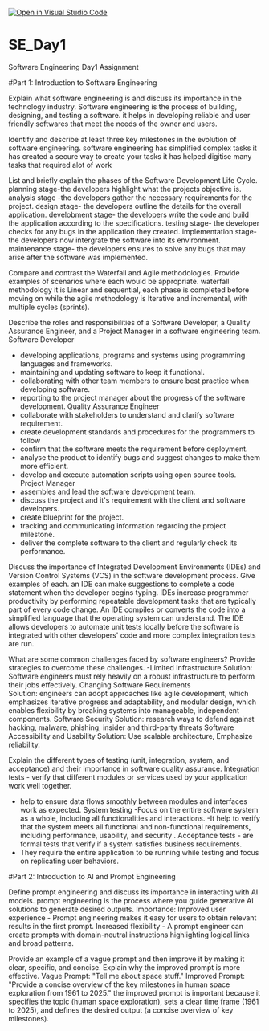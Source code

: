 [![Open in Visual Studio Code](https://classroom.github.com/assets/open-in-vscode-2e0aaae1b6195c2367325f4f02e2d04e9abb55f0b24a779b69b11b9e10269abc.svg)](https://classroom.github.com/online_ide?assignment_repo_id=18458632&assignment_repo_type=AssignmentRepo)
# SE_Day1
Software Engineering Day1 Assignment

#Part 1: Introduction to Software Engineering

Explain what software engineering is and discuss its importance in the technology industry.
Software engineering is the process of building, designing, and testing a software.
it helps in developing reliable and user friendly softwares that meet the needs of the owner and users.


Identify and describe at least three key milestones in the evolution of software engineering.
software engineering has simplified complex tasks
it has created a secure way to create your tasks
it has helped digitise many tasks that required alot of work 


List and briefly explain the phases of the Software Development Life Cycle.
planning stage-the developers highlight what the projects objective is.
analysis stage -the developers gather the necessary requirements for the project.
design stage- the developers outline the details for the overall application.
develobment stage- the developers write the code and build the application according to the specifications.
testing stage- the developer checks for any bugs in the application they created.
implementation stage- the developers now intergrate the software into its environment.
maintenance stage- the developers ensures to solve any bugs that may arise after the software was implemented.


Compare and contrast the Waterfall and Agile methodologies. Provide examples of scenarios where each would be appropriate.
waterfall methodology it is Linear and sequential, each phase is completed before moving on while the agile  methodology is Iterative and incremental, with multiple cycles (sprints). 


Describe the roles and responsibilities of a Software Developer, a Quality Assurance Engineer, and a Project Manager in a software engineering team.
Software Developer
- developing applications, programs and systems using programming languages and frameworks.
 - maintaining and updating software to keep it functional. 
- collaborating with other team members to ensure best practice when developing software.
 - reporting to the project manager about the progress of the software development.
Quality Assurance Engineer
 - collaborate with stakeholders to understand and clarify software requirement.
 - create development standards and procedures for the programmers to follow
 - confirm that the software meets the requirement before deployment. 
- analyse the product to identify bugs and suggest changes to make them more efficient. 
- develop and execute automation scripts using open source tools.
Project Manager
- assembles and lead the software development team.
 - discuss the project and it's requirement with the client and software developers.
 - create blueprint for the project.
 - tracking and communicating information regarding the project milestone.
 - deliver the complete software to the client and regularly check its performance.



Discuss the importance of Integrated Development Environments (IDEs) and Version Control Systems (VCS) in the software development process. Give examples of each.
an IDE can make suggestions to complete a code statement when the developer begins typing.
IDEs increase programmer productivity by performing repeatable development tasks that are typically part of every code change. 
An IDE compiles or converts the code into a simplified language that the operating system can understand.
The IDE allows developers to automate unit tests locally before the software is integrated with other developers' code and more complex integration tests are run.



What are some common challenges faced by software engineers? Provide strategies to overcome these challenges.
-Limited Infrastructure 
 Solution: Software engineers must rely heavily on a robust infrastructure to perform their jobs effectively.
Changing Software Requirements  
Solution: engineers can adopt approaches like agile development, which emphasizes iterative progress and adaptability, and modular design, which enables flexibility by breaking systems into manageable, independent components.
Software Security 
Solution: research ways to defend against hacking, malware, phishing, insider and third-party threats
Software Accessibility and Usability 
Solution: Use scalable architecture, Emphasize reliability.



Explain the different types of testing (unit, integration, system, and acceptance) and their importance in software quality assurance.
 Integration tests - verify that different modules or services used by your application work well together.
 - help to ensure data flows smoothly between modules and interfaces work as expected.
 System testing -Focus on the entire software system as a whole, including all functionalities and interactions.
 -It help to verify that the system meets all functional and non-functional requirements, including performance, usability, and security .
Acceptance tests - are formal tests that verify if a system satisfies business requirements.
  - They require the entire application to be running while testing and focus on replicating user behaviors. 


#Part 2: Introduction to AI and Prompt Engineering


Define prompt engineering and discuss its importance in interacting with AI models.
 prompt engineering  is the process where you guide generative AI solutions to generate desired outputs.
Importance:
Improved user experience - Prompt engineering makes it easy for users to obtain relevant results in the first prompt.
Increased flexibility - A prompt engineer can create prompts with domain-neutral instructions highlighting logical links and broad patterns.


Provide an example of a vague prompt and then improve it by making it clear, specific, and concise. Explain why the improved prompt is more effective.
Vague Prompt: "Tell me about space stuff."
Improved Prompt: "Provide a concise overview of the key milestones in human space exploration from 1961 to 2025."
the improved prompt is important because it specifies the topic (human space exploration), sets a clear time frame (1961 to 2025), and defines the desired output (a concise overview of key milestones).
